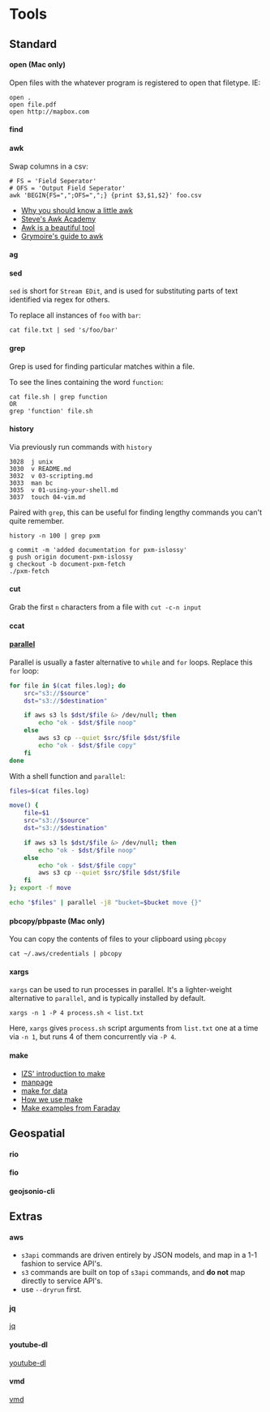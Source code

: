 
Tools
=====


Standard
--------

#### open (Mac only)

Open files with the whatever program is registered to open that filetype. IE:

    open .
    open file.pdf
    open http://mapbox.com


#### find

#### awk

Swap columns in a csv:

    # FS = 'Field Seperator'
    # OFS = 'Output Field Seperator'
    awk 'BEGIN{FS=",";OFS=",";} {print $3,$1,$2}' foo.csv

- [Why you should know a little awk](http://gregable.com/2010/09/why-you-should-know-just-little-awk.html)
- [Steve's Awk Academy](http://www.troubleshooters.com/codecorn/awk/index.htm)
- [Awk is a beautiful tool](http://www.eriwen.com/tools/awk-is-a-beautiful-tool/)
- [Grymoire's guide to awk](http://www.grymoire.com/Unix/Awk.html)
    
#### ag

#### sed

`sed` is short for `Stream EDit`, and is used for substituting parts of text identified via regex for others.

To replace all instances of `foo` with `bar`:

    cat file.txt | sed 's/foo/bar'


#### grep

Grep is used for finding particular matches within a file.

To see the lines containing the word `function`:

    cat file.sh | grep function
    OR
    grep 'function' file.sh


#### history

Via previously run commands with `history`

    3028  j unix
    3030  v README.md
    3032  v 03-scripting.md
    3033  man bc
    3035  v 01-using-your-shell.md
    3037  touch 04-vim.md

Paired with `grep`, this can be useful for finding lengthy commands you can't quite remember.

    history -n 100 | grep pxm

    g commit -m 'added documentation for pxm-islossy'
    g push origin document-pxm-islossy
    g checkout -b document-pxm-fetch
    ./pxm-fetch


#### cut

Grab the first `n` characters from a file with `cut -c-n input`

#### ccat

#### [parallel](https://www.gnu.org/software/parallel/)

Parallel is usually a faster alternative to `while` and `for` loops. Replace this `for` loop:

```bash
for file in $(cat files.log); do
    src="s3://$source"
    dst="s3://$destination"

    if aws s3 ls $dst/$file &> /dev/null; then
        echo "ok - $dst/$file noop"
    else
        aws s3 cp --quiet $src/$file $dst/$file
        echo "ok - $dst/$file copy"
    fi
done
```

With a shell function and `parallel`:

```bash
files=$(cat files.log)

move() {
    file=$1
    src="s3://$source"
    dst="s3://$destination"

    if aws s3 ls $dst/$file &> /dev/null; then
        echo "ok - $dst/$file noop"
    else
        echo "ok - $dst/$file copy"
        aws s3 cp --quiet $src/$file $dst/$file
    fi
}; export -f move

echo "$files" | parallel -j8 "bucket=$bucket move {}"
```

#### pbcopy/pbpaste (Mac only)

You can copy the contents of files to your clipboard using `pbcopy`

    cat ~/.aws/credentials | pbcopy


#### xargs

`xargs` can be used to run processes in parallel. It's a lighter-weight alternative to `parallel`, and is typically installed by default.

    xargs -n 1 -P 4 process.sh < list.txt

Here, `xargs` gives `process.sh` script arguments from `list.txt` one at a time via `-n 1`, but runs 4 of them concurrently via `-P 4`.


#### make

- [IZS' introduction to make](https://gist.github.com/isaacs/62a2d1825d04437c6f08)
- [manpage](https://www.gnu.org/software/make/manual/make.html#Top)
- [make for data](http://mojodna.net/2015/01/07/make-for-data-using-make.html)
- [How we use make](https://segment.com/blog/how-we-use-make/)
- [Make examples from Faraday](https://github.com/faradayio/utility-landscape)


Geospatial
----------

#### rio

#### fio

#### geojsonio-cli


Extras
------

#### aws
  
- `s3api` commands are driven entirely by JSON models, and map in a 1-1 fashion to service API's.
- `s3` commands are built on top of `s3api` commands, and **do not** map directly to service API's.
- use `--dryrun` first.

#### jq

[jq](https://github.com/stedolan/jq)

#### youtube-dl

[youtube-dl](https://rg3.github.io/youtube-dl/)

#### vmd

[vmd](https://github.com/yoshuawuyts/vmd)
